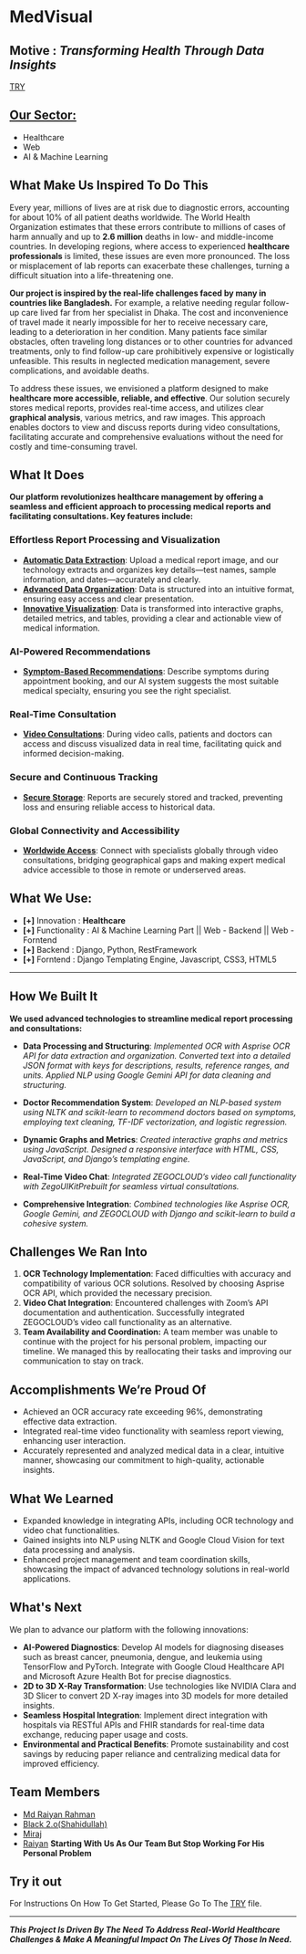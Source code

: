 # **MedVisual**
## **Motive** : *Transforming Health Through Data Insights*

[TRY](https://github.com/raiyan-rahman03/CSB_Project/blob/main/try.md)

## **<u>Our Sector:</u>**
- Healthcare
- Web
- AI & Machine Learning



## What Make Us Inspired To Do This 

Every year, millions of lives are at risk due to diagnostic errors, accounting for about 10% of all patient deaths worldwide. The World Health Organization estimates that these errors contribute to millions of cases of harm annually and up to **2.6 million** deaths in low- and middle-income countries. In developing regions, where access to experienced **healthcare professionals** is limited, these issues are even more pronounced. The loss or misplacement of lab reports can exacerbate these challenges, turning a difficult situation into a life-threatening one.

**Our project is inspired by the real-life challenges faced by many in countries like Bangladesh.** For example, a relative needing regular follow-up care lived far from her specialist in Dhaka. The cost and inconvenience of travel made it nearly impossible for her to receive necessary care, leading to a deterioration in her condition. Many patients face similar obstacles, often traveling long distances or to other countries for advanced treatments, only to find follow-up care prohibitively expensive or logistically unfeasible. This results in neglected medication management, severe complications, and avoidable deaths.

To address these issues, we envisioned a platform designed to make **healthcare more accessible, reliable, and effective**. Our solution securely stores medical reports, provides real-time access, and utilizes clear **graphical analysis**, various metrics, and raw images. This approach enables doctors to view and discuss reports during video consultations, facilitating accurate and comprehensive evaluations without the need for costly and time-consuming travel.


## What It Does 

**Our platform revolutionizes healthcare management by offering a seamless and efficient approach to processing medical reports and facilitating consultations. Key features include:**

### Effortless Report Processing and Visualization

- **<u>Automatic Data Extraction</u>**: Upload a medical report image, and our technology extracts and organizes key details—test names, sample information, and dates—accurately and clearly.
- **<u>Advanced Data Organization</u>**: Data is structured into an intuitive format, ensuring easy access and clear presentation.
- **<u>Innovative Visualization</u>**: Data is transformed into interactive graphs, detailed metrics, and tables, providing a clear and actionable view of medical information.

### AI-Powered Recommendations

- **<u>Symptom-Based Recommendations</u>**: Describe symptoms during appointment booking, and our AI system suggests the most suitable medical specialty, ensuring you see the right specialist.

### Real-Time Consultation

- **<u>Video Consultations</u>**: During video calls, patients and doctors can access and discuss visualized data in real time, facilitating quick and informed decision-making.

### Secure and Continuous Tracking

- **<u>Secure Storage</u>**: Reports are securely stored and tracked, preventing loss and ensuring reliable access to historical data.

### Global Connectivity and Accessibility

- **<u>Worldwide Access</u>**: Connect with specialists globally through video consultations, bridging geographical gaps and making expert medical advice accessible to those in remote or underserved areas.


 ## What We Use:
-    **[+]** Innovation : **Healthcare**
-    **[+]** Functionality : AI & Machine Learning Part || Web - Backend || Web - Forntend
-    **[+]** Backend : Django, Python, RestFramework
-    **[+]** Forntend : Django Templating Engine, Javascript, CSS3, HTML5
---

## How We Built It

**We used advanced technologies to streamline medical report processing and consultations:**

- **Data Processing and Structuring**: *Implemented OCR with Asprise OCR API for data extraction and organization. Converted text into a detailed JSON format with keys for descriptions, results, reference ranges, and units. Applied NLP using Google Gemini API for data cleaning and structuring.*

- **Doctor Recommendation System**: *Developed an NLP-based system using NLTK and scikit-learn to recommend doctors based on symptoms, employing text cleaning, TF-IDF vectorization, and logistic regression.*
- **Dynamic Graphs and Metrics**: *Created interactive graphs and metrics using JavaScript. Designed a responsive interface with HTML, CSS, JavaScript, and Django’s templating engine.*
- **Real-Time Video Chat**: *Integrated ZEGOCLOUD’s video call functionality with ZegoUIKitPrebuilt for seamless virtual consultations.*
- **Comprehensive Integration**: *Combined technologies like Asprise OCR, Google Gemini, and ZEGOCLOUD with Django and scikit-learn to build a cohesive system.*

## Challenges We Ran Into

1. **OCR Technology Implementation**: Faced difficulties with accuracy and compatibility of various OCR solutions. Resolved by choosing Asprise OCR API, which provided the necessary precision.
2. **Video Chat Integration**: Encountered challenges with Zoom’s API documentation and authentication. Successfully integrated ZEGOCLOUD’s video call functionality as an alternative.
3. **Team Availability and Coordination:** A team member was unable to continue with the project for his personal problem, impacting our timeline. We managed this by reallocating their tasks and improving our communication to stay on track.




## Accomplishments We’re Proud Of

- Achieved an OCR accuracy rate exceeding 96%, demonstrating effective data extraction.
- Integrated real-time video functionality with seamless report viewing, enhancing user interaction.
- Accurately represented and analyzed medical data in a clear, intuitive manner, showcasing our commitment to high-quality, actionable insights.

## What We Learned

- Expanded knowledge in integrating APIs, including OCR technology and video chat functionalities.
- Gained insights into NLP using NLTK and Google Cloud Vision for text data processing and analysis.
- Enhanced project management and team coordination skills, showcasing the impact of advanced technology solutions in real-world applications.

## What's Next

We plan to advance our platform with the following innovations:

- **AI-Powered Diagnostics**: Develop AI models for diagnosing diseases such as breast cancer, pneumonia, dengue, and leukemia using TensorFlow and PyTorch. Integrate with Google Cloud Healthcare API and Microsoft Azure Health Bot for precise diagnostics.
- **2D to 3D X-Ray Transformation**: Use technologies like NVIDIA Clara and 3D Slicer to convert 2D X-ray images into 3D models for more detailed insights.
- **Seamless Hospital Integration**: Implement direct integration with hospitals via RESTful APIs and FHIR standards for real-time data exchange, reducing paper usage and costs.
- **Environmental and Practical Benefits**: Promote sustainability and cost savings by reducing paper reliance and centralizing medical data for improved efficiency.


## Team Members

- [Md Raiyan Rahman](https://www.linkedin.com/in/md-raiyan-rahman-6420982b9/)
- [Black 2.o(Shahidullah)](https://www.linkedin.com/in/black2o-sh/)
- [Miraj]()
- [Raiyan]() **Starting With Us As Our Team But Stop Working For His Personal Problem**

## Try it out

For Instructions On How To Get Started, Please Go To The [TRY](https://github.com/raiyan-rahman03/CSB_Project/blob/main/try.md) file.



---

***This Project Is Driven By The Need To Address Real-World Healthcare Challenges & Make A Meaningful Impact On The Lives Of Those In Need.***
